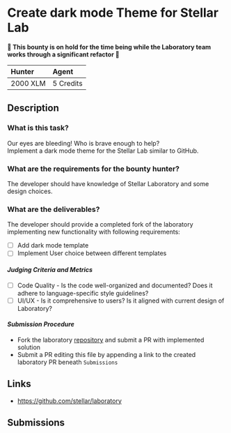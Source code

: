 # Create dark mode Theme for Stellar Lab

**🚨 This bounty is on hold for the time being while the Laboratory team works through a significant refactor 🚨**

| Hunter | Agent
| :- | :-
| 2000 XLM | 5 Credits

## Description

### What is this task?

Our eyes are bleeding! Who is brave enough to help?  
Implement a dark mode theme for the Stellar Lab similar to GitHub.

### What are the requirements for the bounty hunter?

The developer should have knowledge of Stellar Laboratory and some design choices.

### What are the deliverables?
The developer should provide a completed fork of the laboratory implementing new functionality with following requirements:
 - [ ] Add dark mode template
 - [ ] Implement User choice between different templates

#### *Judging Criteria and Metrics*
 - [ ] Code Quality - Is the code well-organized and documented? Does it adhere to language-specific style guidelines?
 - [ ] UI/UX - Is it comprehensive to users? Is it aligned with current design of Laboratory?

#### *Submission Procedure*

 - Fork the laboratory [repository](https://github.com/stellar/laboratory) and submit a PR with implemented solution
 - Submit a PR editing this file by appending a link to the created laboratory PR beneath `Submissions`

## Links
 - https://github.com/stellar/laboratory

## Submissions
